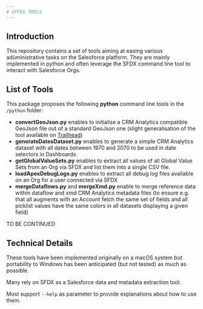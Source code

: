 ```yaml
---
# SFPEG TOOLS
---
```


## Introduction

This repository contains a set of tools aiming at easing various adùministrative tasks on 
the Salesforce platform. They are mainly implemented in python and often leverage the
SFDX command line tool to interact with Salesforce Orgs.

## List of Tools

This package proposes the following **python** command line tools in the `/python` folder:
* **convertGeoJson.py** enables to initialise a CRM Analytics compatible GeoJson file out of 
a standard GeoJson one (slight generalisation of the tool available on [Trailhead](https://trailhead.salesforce.com/content/learn/projects/wave_charts_custom_map/wave_charts_custom_map_geojson)) 
* **generateDatesDataset.py** enables to generate a simple CRM Analytics dataset with all
dates between 1970 and 2070 to be used in date selectors in Dashboards.
* **getGlobalValueSets.py** enables to extract all values of all Global Value Sets from
an Org via SFDX and list them into a single CSV file.
* **loadApexDebugLogs.py** enables to extract all debug log files available on an Org
for a user connected via SFDX
* **mergeDataflows.py** and **mergeXmd.py** enable to merge reference data within 
dataflow and xmd CRM Analytics metadata files (to ensure e.g. that all augments with
an Account fetch the same set of fields and all picklist values have the same colors
in all datasets displaying a given field)

TO BE CONTINUED

## Technical Details

These tools have been implemented originally on a macOS system but portability to Windows
has been anticipated (but not tested) as much as possible.

Many rely on SFDX as a Salesforce data and metadata extraction tool.

Most support `--help` as parameter to provide explanations about how to use them. 
